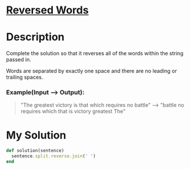 # [Reversed Words](https://www.codewars.com/kata/51c8991dee245d7ddf00000e)

# Description
Complete the solution so that it reverses all of the words within the string passed in.

Words are separated by exactly one space and there are no leading or trailing spaces.

### Example(Input --> Output):

>"The greatest victory is that which requires no battle" --> "battle no requires which that is victory greatest The"

# My Solution
```ruby
def solution(sentence)
  sentence.split.reverse.join(' ')
end
```
